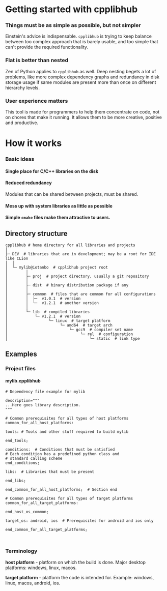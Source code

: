 # Getting started with cpplibhub


### Things must be as simple as possible, but not simpler

Einstein's advice is indispensable. `cpplibhub` is trying to keep balance between too complex approach that is barely usable, and too simple that can't provide the required functionality.

### Flat is better than nested

Zen of Python applies to `cpplibhub` as well. Deep nesting begets a lot of problems, like more complex dependency graphs and redundancy in disk storage usage if same modules are present more than once on different hierarchy levels.

### User experience matters

This tool is made for programmers to help them concentrate on code, not on chores that make it running. It allows them to be more creative, positive and productive.


# How it works

### Basic ideas

#### Single place for C/C++ libraries on the disk


#### Reduced redundancy

Modules that can be shared between projects, must be shared.

#### Mess up with system libraries as little as possible


#### Simple `cmake` files make them attractive to users.


## Directory structure

```
cpplibhub # home directory for all libraries and projects
│
├─ DEV 	# libraries that are in development; may be a root for IDE like CLion
│  │
│  └─ mylib@iotanbo  # cpplibhub project root
│        │
│        ├─ proj  # project directory, usually a git repository
│        │
│        ├─ dist  # binary distribution package if any
│        │
│        ├─ common  # files that are common for all configurations
│        │	├─  v1.0.1  # version
│        │	└─  v1.2.1  # another version
│        │
│        └─ lib  # compiled libraries
│            └─ v1.2.1  # version
│                  └─ linux  # target platform
│                       └─ amd64  # target arch
│                           └─ gcc9  # compiler set name
│                                └─ rel  # configuration
│                                    └─ static  # link type

```



## Examples

### Project files

####  mylib.cpplibhub


```
# Dependency file example for mylib

description="""
...Here goes library description.
"""

# Common prerequisites for all types of host platforms
common_for_all_host_platforms:

tools: # Tools and other stuff required to build mylib

end_tools;

conditions:  # Conditions that must be satisfied
# Each condition has a predefined python class and
# standard calling scheme
end_conditions;

libs:  # Libraries that must be present

end_libs;

end_common_for_all_host_platforms;  # Section end

# Common prerequisites for all types of target platforms
common_for_all_target_platforms:

end_host_os_common;

target_os: android, ios  # Prerequisites for android and ios only

end_common_for_all_target_platforms;



```


### Terminology

**host platform** - platform on which the build is done. Major desktop platforms: windows, linux, macos.

**target platform** - platform the code is intended for. Example: windows, linux, macos, android, ios.

